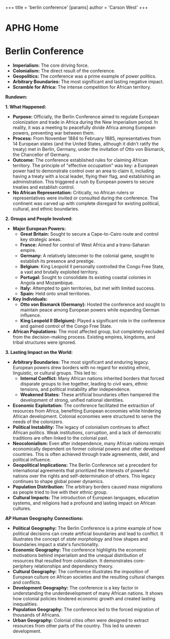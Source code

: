 +++
 title = 'berlin conference'
[params]
	author = 'Carson West'
+++

# APHG Home
# Berlin Conference
*   **Imperialism:** The core driving force.
*   **Colonialism:** The direct result of the conference.
*   **Geopolitics:**  The conference was a prime example of power politics.
*   **Arbitrary Boundaries:**  The most significant and lasting negative impact.
*   **Scramble for Africa:**  The intense competition for African territory.

**Rundown:**

**1. What Happened:**

*   **Purpose:** Officially, the Berlin Conference aimed to regulate European colonization and trade in Africa during the New Imperialism period. In reality, it was a meeting to peacefully divide Africa among European powers, preventing war between them.
*   **Process:**  From November 1884 to February 1885, representatives from 14 European states (and the United States, although it didn't ratify the treaty) met in Berlin, Germany, under the invitation of Otto von Bismarck, the Chancellor of Germany.
*   **Outcome:** The conference established rules for claiming African territory.  The principle of "effective occupation" was key: a European power had to demonstrate control over an area to claim it, including having a treaty with a local leader, flying their flag, and establishing an administration. This triggered a rush by European powers to secure treaties and establish control.
*   **No African Representation:**  Critically, no African rulers or representatives were invited or consulted during the conference.  The continent was carved up with complete disregard for existing political, cultural, and ethnic boundaries.

**2. Groups and People Involved:**

*   **Major European Powers:**
    *   **Great Britain:** Sought to secure a Cape-to-Cairo route and control key strategic areas.
    *   **France:** Aimed for control of West Africa and a trans-Saharan empire.
    *   **Germany:**  A relatively latecomer to the colonial game, sought to establish its presence and prestige.
    *   **Belgium:**  King Leopold II personally controlled the Congo Free State, a vast and brutally exploited territory.
    *   **Portugal:**  Sought to consolidate its existing coastal colonies in Angola and Mozambique.
    *   **Italy:**  Attempted to gain territories, but met with limited success.
    *   **Spain:**  Held onto small territories.
*   **Key Individuals:**
    *   **Otto von Bismarck (Germany):**  Hosted the conference and sought to maintain peace among European powers while expanding German influence.
    *   **King Leopold II (Belgium):**  Played a significant role in the conference and gained control of the Congo Free State.
*   **African Populations:**  The most affected group, but completely excluded from the decision-making process.  Existing empires, kingdoms, and tribal structures were ignored.

**3. Lasting Impact on the World:**

*   **Arbitrary Boundaries:**  The most significant and enduring legacy.  European powers drew borders with no regard for existing ethnic, linguistic, or cultural groups. This led to:
    *   **Internal Conflict:**  Many African nations inherited borders that forced disparate groups to live together, leading to civil wars, ethnic tensions, and political instability after independence.
    *   **Weakened States:**  These artificial boundaries often hampered the development of strong, unified national identities.
*   **Economic Exploitation:**  The conference facilitated the extraction of resources from Africa, benefiting European economies while hindering African development.  Colonial economies were structured to serve the needs of the colonizers.
*   **Political Instability:**  The legacy of colonialism continues to affect African politics. Weak institutions, corruption, and a lack of democratic traditions are often linked to the colonial past.
*   **Neocolonialism:** Even after independence, many African nations remain economically dependent on former colonial powers and other developed countries.  This is often achieved through trade agreements, debt, and political influence.
*   **Geopolitical Implications:** The Berlin Conference set a precedent for international agreements that prioritized the interests of powerful nations over the rights and self-determination of others. This legacy continues to shape global power dynamics.
*   **Population Distribution:** The arbitrary borders caused mass migrations as people tried to live with their ethnic group.
*   **Cultural Impacts:**  The introduction of European languages, education systems, and religions had a profound and lasting impact on African cultures.

**AP Human Geography Connections:**

*   **Political Geography:**  The Berlin Conference is a prime example of how political decisions can create artificial boundaries and lead to conflict. It illustrates the concept of *state morphology* and how shapes and boundaries impact a state's functionality.
*   **Economic Geography:**  The conference highlights the economic motivations behind imperialism and the unequal distribution of resources that resulted from colonialism.  It demonstrates core-periphery relationships and dependency theory.
*   **Cultural Geography:**  The conference illustrates the imposition of European culture on African societies and the resulting cultural changes and conflicts.
*   **Development Geography:**  The conference is a key factor in understanding the underdevelopment of many African nations.  It shows how colonial policies hindered economic growth and created lasting inequalities.
*   **Population Geography:** The conference led to the forced migration of thousands of Africans.
*   **Urban Geography:** Colonial cities often were designed to extract resources from other parts of the country. This led to uneven development.

